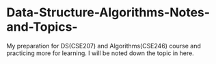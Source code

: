 # Data-Structure-Algorithms-Notes-and-Topics-
My preparation for DS(CSE207) and Algorithms(CSE246) course  and practicing more for learning. I will be noted down the topic in here.
